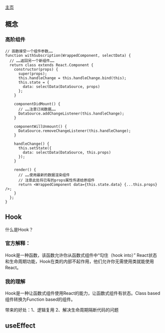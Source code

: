 [主页](../../README.md)

## 概念
### 高阶组件
```
// 函数接受一个组件参数……
function withSubscription(WrappedComponent, selectData) {
  // ……返回另一个新组件……
  return class extends React.Component {
    constructor(props) {
      super(props);
      this.handleChange = this.handleChange.bind(this);
      this.state = {
        data: selectData(DataSource, props)
      };
    }

    componentDidMount() {
      // ……注意订阅数据……
      DataSource.addChangeListener(this.handleChange);
    }

    componentWillUnmount() {
      DataSource.removeChangeListener(this.handleChange);
    }

    handleChange() {
      this.setState({
        data: selectData(DataSource, this.props)
      });
    }

    render() {
      // ……使用最新的数据渲染组件
      // 注意此处将已有的props属性传递给原组件
      return <WrappedComponent data={this.state.data} {...this.props} />;
    }
  };
}
```

## Hook
什么是Hook？

### 官方解释：
Hook是一种函数，该函数允许你从函数式组件中“勾住（hook into）” React状态和生命周期功能，Hook在类的内部不起作用，他们允许你无需使用类就能使用React。

### 我的理解
Hook是一种让函数式组件使用React的能力，让函数式组件有状态。Class based组件转换为Function based的组件。

带来的好处：1、逻辑复用 2、解决生命周期隔断代码的问题

## useEffect

